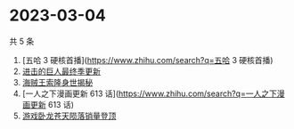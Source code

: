 # 2023-03-04

共 5 条

<!-- BEGIN ZHIHUSEARCH -->
<!-- 最后更新时间 Sat Mar 04 2023 12:12:05 GMT+0800 (China Standard Time) -->
1. [五哈 3 硬核首播](https://www.zhihu.com/search?q=五哈 3 硬核首播)
1. [进击的巨人最终季更新](https://www.zhihu.com/search?q=进击的巨人最终季更新)
1. [海贼王索隆身世揭秘](https://www.zhihu.com/search?q=海贼王索隆身世揭秘)
1. [一人之下漫画更新 613 话](https://www.zhihu.com/search?q=一人之下漫画更新 613 话)
1. [游戏卧龙苍天陨落销量登顶](https://www.zhihu.com/search?q=游戏卧龙苍天陨落销量登顶)
<!-- END ZHIHUSEARCH -->
